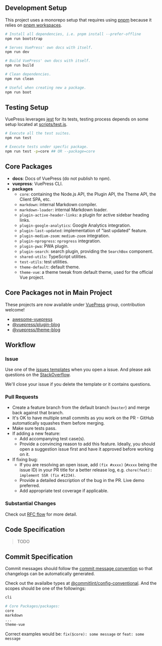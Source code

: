 ## Development Setup

This project uses a monorepo setup that requires using [pnpm](https://pnpm.io/) because it relies on [pnpm workspaces](https://pnpm.io/workspaces).

``` sh
# Install all dependencies, i.e. pnpm install --prefer-offline
npm run bootstrap

# Serves VuePress' own docs with itself.
npm run dev

# Build VuePress' own docs with itself.
npm run build

# Clean dependencies.
npm run clean

# Useful when creating new a package.
npm run boot
```

## Testing Setup

VuePress leverages [jest](https://jestjs.io/) for its tests, testing process depends on some setup located at [scripts/test.js](../scripts/test.js).

```bash
# Execute all the test suites.
npm run test

# Execute tests under specfic package. 
npm run test -p=core ## OR --package=core
```

## Core Packages

- **docs**: Docs of VuePress (do not publish to npm).
- **vuepress**: VuePress CLI.
- **packages**
  - `core`: containing the Node.js API, the Plugin API, the Theme API, the Client SPA, etc.
  - `markdown`: internal Markdown compiler.
  - `markdown-loader`: internal Markdown loader.
  - `plugin-active-header-links`: a plugin for active sidebar heading links.
  - `plugin-google-analytics`: Google Analytics integration.
  - `plugin-last-updated`: implementation of "last updated" feature.
  - `plugin-medium-zoom`: `medium-zoom` integration.
  - `plugin-nprogress`: `nprogress` integration.
  - `plugin-pwa`: PWA plugin.
  - `plugin-search`: search plugin, providing the `SearchBox` component.
  - `shared-utils`: TypeScript utilities.
  - `test-utils`: test utilities.
  - `theme-default`: default theme.
  - `theme-vue`: a theme tweak from default theme, used for the official Vue project.

## Core Packages not in Main Project

These projects are now available under [VuePress](https://github.com/vuepressjs) group, contribution welcome!

- [awesome-vuepress](https://github.com/vuepressjs/awesome-vuepress)
- [@vuepress/plugin-blog](https://github.com/vuepressjs/vuepress-plugin-blog)
- [@vuepress/theme-blog](https://github.com/vuepressjs/vuepress-theme-blog)

## Workflow

### Issue

Use one of the [issues templates](https://github.com/vuejs/vuepress/issues/new/choose) when you open a issue. And please ask questions on the [StackOverflow](https://stackoverflow.com/questions/ask?tags=vuepress).

We'll close your issue if you delete the template or it contains questions.

### Pull Requests

- Create a feature branch from the default branch (`master`) and merge back against that branch.
- It's OK to have multiple small commits as you work on the PR - GitHub automatically squashes them before merging.
- Make sure tests pass.
- If adding a new feature:
  - Add accompanying test case(s).
  - Provide a convincing reason to add this feature. Ideally, you should open a suggestion issue first and have it approved before working on it.
- If fixing bug:
  - If you are resolving an open issue, add `(fix #xxxx)` (`#xxxx` being the issue ID) in your PR title for a better release log, e.g. `chore(feat): implement SSR (fix #1234)`.
  - Provide a detailed description of the bug in the PR. Live demo preferred.
  - Add appropriate test coverage if applicable.

### Substantial Changes

Check out [RFC flow](https://github.com/vuejs/vuepress/tree/master/rfcs) for more detail.

## Code Specification

> TODO

## Commit Specification

Commit messages should follow the [commit message convention](https://www.conventionalcommits.org) so that changelogs can be automatically generated.

Check out the availalbe types at [@commitlint/config-conventional](https://github.com/conventional-changelog/commitlint/tree/master/@commitlint/config-conventional#type-enum). And the scopes should be one of the followings:

``` sh
cli

# Core Packages/packages:
core
markdown
...
theme-vue
```

Correct examples would be: `fix($core): some message` or `feat: some message`
